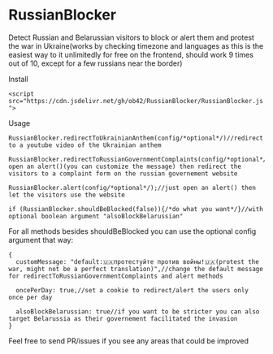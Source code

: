 
# RussianBlocker
Detect Russian and Belarussian visitors to block or alert them and protest the war in Ukraine(works by checking timezone and languages as this is the easiest way to it unlimitedly for free on the frontend, should work 9 times out of 10, except for a few russians near the border)

Install

`<script src="https://cdn.jsdelivr.net/gh/ob42/RussianBlocker/RussianBlocker.js">`

Usage

    RussianBlocker.redirectToUkrainianAnthem(config/*optional*/)//redirect to a youtube video of the Ukrainian anthem
    
    RussianBlocker.redirectToRussianGovernmentComplaints(config/*optional*/)//first open an alert()(you can customize the message) then redirect the visitors to a complaint form on the russian governement website
    
    RussianBlocker.alert(config/*optional*/);//just open an alert() then let the visitors use the website
    
    if (RussianBlocker.shouldBeBlocked(false)){/*do what you want*/}//with optional boolean argument "alsoBlockBelarussian"

For all methods besides shouldBeBlocked you can use the optional config argument that way:

    {
      customMessage: "default:🇺🇦протестуйте против войны!🇺🇦(protest the war, might not be a perfect translation)",//change the default message for redirectToRussianGovernmentComplaints and alert methods
    
      oncePerDay: true,//set a cookie to redirect/alert the users only once per day
      
      alsoBlockBelarussian: true//if you want to be stricter you can also target Belarussia as their governement facilitated the invasion
    }


Feel free to send PR/issues if you see any areas that could be improved
